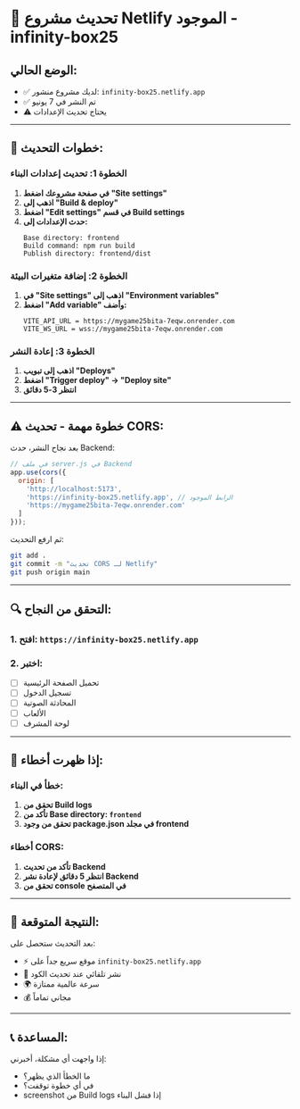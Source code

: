# 🔄 تحديث مشروع Netlify الموجود - infinity-box25

## الوضع الحالي:
- ✅ لديك مشروع منشور: `infinity-box25.netlify.app`
- ✅ تم النشر في 7 يونيو
- ⚠️ يحتاج تحديث الإعدادات

---

## 🎯 خطوات التحديث:

### الخطوة 1: تحديث إعدادات البناء
1. **في صفحة مشروعك اضغط "Site settings"**
2. **اذهب إلى "Build & deploy"**
3. **اضغط "Edit settings" في قسم Build settings**
4. **حدث الإعدادات إلى:**
   ```
   Base directory: frontend
   Build command: npm run build
   Publish directory: frontend/dist
   ```

### الخطوة 2: إضافة متغيرات البيئة
1. **في "Site settings" اذهب إلى "Environment variables"**
2. **اضغط "Add variable" وأضف:**
   ```
   VITE_API_URL = https://mygame25bita-7eqw.onrender.com
   VITE_WS_URL = wss://mygame25bita-7eqw.onrender.com
   ```

### الخطوة 3: إعادة النشر
1. **اذهب إلى تبويب "Deploys"**
2. **اضغط "Trigger deploy" → "Deploy site"**
3. **انتظر 3-5 دقائق**

---

## ⚠️ خطوة مهمة - تحديث CORS:

بعد نجاح النشر، حدث Backend:

```javascript
// في ملف server.js في Backend
app.use(cors({
  origin: [
    'http://localhost:5173',
    'https://infinity-box25.netlify.app', // الرابط الموجود
    'https://mygame25bita-7eqw.onrender.com'
  ]
}));
```

ثم ارفع التحديث:
```bash
git add .
git commit -m "تحديث CORS لـ Netlify"
git push origin main
```

---

## 🔍 التحقق من النجاح:

### 1. **افتح:** `https://infinity-box25.netlify.app`
### 2. **اختبر:**
- [ ] تحميل الصفحة الرئيسية
- [ ] تسجيل الدخول
- [ ] المحادثة الصوتية
- [ ] الألعاب
- [ ] لوحة المشرف

---

## 🚨 إذا ظهرت أخطاء:

### خطأ في البناء:
1. **تحقق من Build logs**
2. **تأكد من Base directory: `frontend`**
3. **تحقق من وجود package.json في مجلد frontend**

### أخطاء CORS:
1. **تأكد من تحديث Backend**
2. **انتظر 5 دقائق لإعادة نشر Backend**
3. **تحقق من console في المتصفح**

---

## 🎉 النتيجة المتوقعة:

بعد التحديث ستحصل على:
- ⚡ موقع سريع جداً على `infinity-box25.netlify.app`
- 🔄 نشر تلقائي عند تحديث الكود
- 🌍 سرعة عالمية ممتازة
- 💰 مجاني تماماً

---

## 📞 المساعدة:

إذا واجهت أي مشكلة، أخبرني:
- ما الخطأ الذي يظهر؟
- في أي خطوة توقفت؟
- screenshot من Build logs إذا فشل البناء